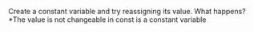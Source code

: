 Create a constant variable and try reassigning its value. What happens?
*The value is not changeable in const is a constant variable